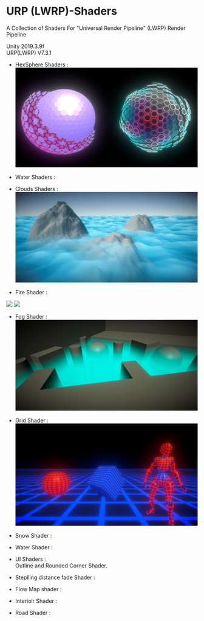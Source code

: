 # URP (LWRP)-Shaders
A Collection of Shaders For "Universal Render Pipeline" (LWRP) Render Pipeline

Unity 2019.3.9f<br>
URP(LWRP) V7.3.1

- HexSphere Shaders :
![Spheres](Assets/Preview/spheres.jpg)

- Water Shaders :

- Clouds Shaders :
![Clouds](Assets/Preview/Clouds.jpg)

- Fire Shader :<br>
<p float="left">
  <img src="Assets/Preview/gifFire480p.gif" width="425" />
  <img src="Assets/Preview/blueFire.gif" width="425" /> 
</p>

- Fog Shader :
![Fog](Assets/Preview/Fog.jpg)

- Grid Shader :
![Grid](Assets/Preview/grid.JPG)

- Snow Shader :

- Water Shader :

- UI Shaders :<br>
	 Outline and Rounded Corner Shader.

- Steplling distance fade Shader :

- Flow Map shader :

- Interioir Shader :

- Road Shader :
